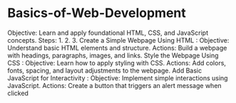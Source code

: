 # Basics-of-Web-Development
 Objective:
 Learn and apply foundational HTML, CSS, and JavaScript concepts.
 Steps:
 1.
 2.
 3.
 Create a Simple Webpage Using HTML :
 Objective: Understand basic HTML elements and structure.
 Actions: Build a webpage with headings, paragraphs, images, and links.
 Style the Webpage Using CSS :
 Objective: Learn how to apply styling with CSS.
 Actions: Add colors, fonts, spacing, and layout adjustments to the webpage.
 Add Basic JavaScript for Interactivity :
 Objective: Implement simple interactions using JavaScript.
 Actions: Create a button that triggers an alert message when clicked
